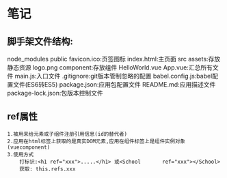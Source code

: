 # 笔记

## 脚手架文件结构:
node_modules
public
    favicon.ico:页签图标
    index.html:主页面
src
    assets:存放静态资源
        logo.png
    component:存放组件
        HelloWorld.vue
    App.vue:汇总所有文件
    main.js:入口文件
.gitignore:git版本管制忽略的配置
babel.config.js:babel配置文件(ES6转ES5)
package.json:应用包配置文件
README.md:应用描述文件
package-lock.json:包版本控制文件

## ref属性
    1.被用来给元素或子组件注册引用信息(id的替代者)
    2.应用在html标签上获取的是真实DOM元素,应用在组件标签上是组件实例对象(vuecomponent)
    3.使用方式
        打标识:<h1 ref="xxx">.....</h1> 或<School       ref="xxx"></School>
        获取: this.refs.xxx

